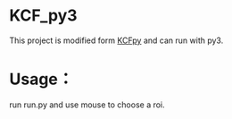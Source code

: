 # KCF_py3
This project is modified form [KCFpy](https://github.com/uoip/KCFpy) and can run with py3.
# Usage：
run run.py and use mouse to choose a roi.

